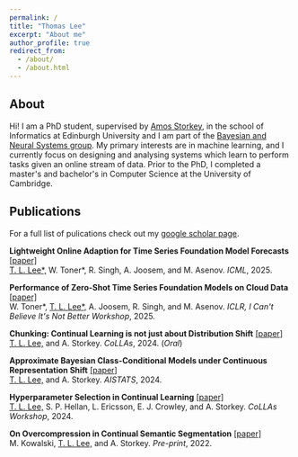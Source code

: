 ```yaml
---
permalink: /
title: "Thomas Lee"
excerpt: "About me"
author_profile: true
redirect_from: 
  - /about/
  - /about.html
---
```


## About

Hi! I am a PhD student, supervised by [Amos Storkey](https://homepages.inf.ed.ac.uk/amos/), in the school of Informatics at Edinburgh University and I am part of the [Bayesian and Neural Systems group](https://www.bayeswatch.com/). My primary interests are in machine learning, and I currently focus on designing and analysing systems which learn to perform tasks given an online stream of data. Prior to the PhD, I completed a master's and bachelor's in Computer Science at the University of Cambridge.  

## Publications

For a full list of pulications check out my [google scholar page](https://scholar.google.com/citations?user=pRcPv_cAAAAJ&hl=en).

**Lightweight Online Adaption for Time Series Foundation Model Forecasts** [[paper]](https://arxiv.org/abs/2502.12920) \
<u>T. L. Lee*,</u> W. Toner\*, R. Singh, A. Joosem, and M. Asenov. *ICML*, 2025.

**Performance of Zero-Shot Time Series Foundation Models on Cloud Data** [[paper]](https://arxiv.org/abs/2502.12944) \
W. Toner\*, <u>T. L. Lee*,</u> A. Joosem, R. Singh, and M. Asenov. *ICLR, I Can't Believe It's Not Better Workshop*, 2025.

**Chunking: Continual Learning is not just about Distribution Shift** [[paper]](https://arxiv.org/abs/2310.02206) \
<u>T. L. Lee,</u> and A. Storkey. *CoLLAs*, 2024. (*Oral*) 

**Approximate Bayesian Class-Conditional Models under Continuous Representation Shift** [[paper]](https://arxiv.org/abs/2305.19076) \
<u>T. L. Lee,</u> and A. Storkey. *AISTATS*, 2024.

**Hyperparameter Selection in Continual Learning** [[paper]](https://arxiv.org/abs/2404.06466)  \
<u>T. L. Lee,</u> S. P. Hellan, L. Ericsson, E. J. Crowley, and A. Storkey. *CoLLAs Workshop*, 2024.

**On Overcompression in Continual Semantic Segmentation** [[paper]](https://openreview.net/pdf?id=k_XHLBD4qPO) \
M. Kowalski, <u>T. L. Lee,</u> and A. Storkey. *Pre-print*, 2022.
